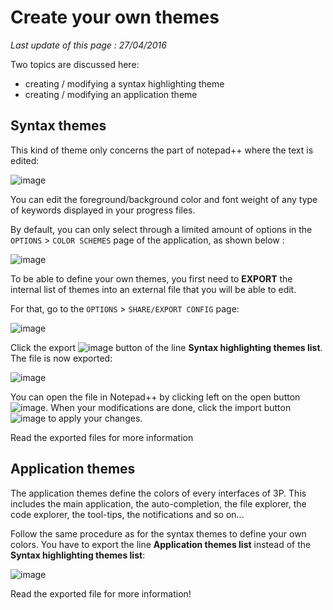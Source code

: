 # Create your own themes #

*Last update of this page : 27/04/2016*

Two topics are discussed here:

- creating / modifying a syntax highlighting theme
- creating / modifying an application theme

## Syntax themes ##

This kind of theme only concerns the part of notepad++ where the text is edited:

![image](https://raw.githubusercontent.com/jcaillon/3P/gh-pages/content_images/cb7fbc4c-f141-11e5-8225-acf88bb9a434.png)

You can edit the foreground/background color and font weight of any type of keywords displayed in your progress files.

By default, you can only select through a limited amount of options in the `OPTIONS` > `COLOR SCHEMES` page of the application, as shown below :

![image](https://raw.githubusercontent.com/jcaillon/3P/gh-pages/content_images/20e375d4-f142-11e5-8325-de15031f30e9.png)

To be able to define your own themes, you first need to **EXPORT** the internal list of themes into an external file that you will be able to edit.

For that, go to the `OPTIONS` > `SHARE/EXPORT CONFIG` page:

![image](https://raw.githubusercontent.com/jcaillon/3P/gh-pages/content_images/56247266-f142-11e5-9ceb-1c863041a5f2.png)

Click the export ![image](https://raw.githubusercontent.com/jcaillon/3P/gh-pages/content_images/66fd7c40-f142-11e5-9b9d-8a16d11edfde.png) button of the line **Syntax highlighting themes list**. The file is now exported: 

![image](https://raw.githubusercontent.com/jcaillon/3P/gh-pages/content_images/874cd9fa-f142-11e5-9870-a0399102d6df.png)

You can open the file in Notepad++ by clicking left on the open button ![image](https://raw.githubusercontent.com/jcaillon/3P/gh-pages/content_images/0e75380e-f144-11e5-98c0-b8015017ff69.png). When your modifications are done, click the import button ![image](https://raw.githubusercontent.com/jcaillon/3P/gh-pages/content_images/244dbc96-f144-11e5-8056-0615be74f5dd.png) to apply your changes.

Read the exported files for more information

## Application themes ##

The application themes define the colors of every interfaces of 3P. This includes the main application, the auto-completion, the file explorer, the code explorer, the tool-tips, the notifications and so on...

Follow the same procedure as for the syntax themes to define your own colors. You have to export the line **Application themes list** instead of the **Syntax highlighting themes list**: 

![image](https://raw.githubusercontent.com/jcaillon/3P/gh-pages/content_images/9f97f862-f144-11e5-93d6-0614c8ad6f12.png)

Read the exported file for more information!